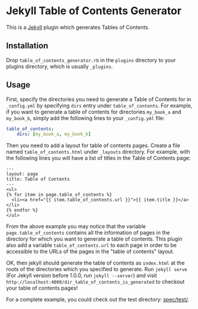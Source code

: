 # Jekyll Table of Contents Generator

This is a [Jekyll][] plugin which generates Tables of Contents.

## Installation

Drop `table_of_contents_generator.rb` in the `plugins` directory to your
plugins directory, which is usually `_plugins`.

## Usage

First, specify the directories you need to generate a Table of Contents for in
`_config.yml` by specifying `dirs` entry under `table_of_contents`. For
example, if you want to generate a table of contents for directories
`my_book_a` and `my_book_b`, simply add the following lines to your
`_config.yml` file:

```yaml
table_of_contents:
    dirs: [my_book_a, my_book_b]
```

Then you need to add a layout for table of contents pages. Create a file named
`table_of_contents.html` under `_layouts` directory. For example, with the
following lines you will have a list of titles in the Table of Contents page:

    ---
    layout: page
    title: Table of Contents
    ---
    <ul>
    {% for item in page.table_of_contents %}
      <li><a href="{{ item.table_of_contents.url }}">{{ item.title }}</a></li>
    {% endfor %}
    </ul>

From the above example you may notice that the variable
`page.table_of_contents` contains all the information of pages in the
directory for which you want to generate a table of contents. This plugin also
add a variable `table_of_contents.url` to each page in order to be accessible
to the URLs of the pages in the "table of contents" layout.

OK, then jekyll should generate the table of contents as `index.html` at the
roots of the directories which you specified to generate. Run `jekyll serve`
(For Jekyll version before 1.0.0, run `jekyll --server`) and visit
`http://localhost:4000/dir_table_of_contents_is_generated` to checkout your
table of contents pages!

For a complete example, you could check out the test directory: [spec/test/][].

[Jekyll]: http://jekyllrb.com/
[spec/test/]: https://github.com/xuhdev/jekyll-table-of-contents/tree/master/spec/test

